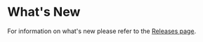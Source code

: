 # What's New

For information on what's new please refer to the [Releases page](https://github.com/Azure/AzRegionSelection/releases).

